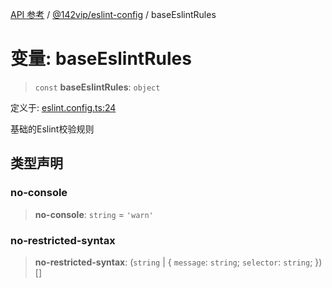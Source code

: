 [API 参考](../../../index.md) / [@142vip/eslint-config](../index.md) / baseEslintRules

# 变量: baseEslintRules

> `const` **baseEslintRules**: `object`

定义于: [eslint.config.ts:24](https://github.com/142vip/core-x/blob/b6807ccf6c96718daee70c368eee9968a0b34d48/packages/eslint-config/src/eslint.config.ts#L24)

基础的Eslint校验规则

## 类型声明

### no-console

> **no-console**: `string` = `'warn'`

### no-restricted-syntax

> **no-restricted-syntax**: (`string` \| \{ `message`: `string`; `selector`: `string`; \})[]
